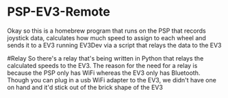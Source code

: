 # PSP-EV3-Remote
Okay so this is a homebrew program that runs on the PSP that records joystick data, calculates how much speed to assign to each wheel and sends it to a EV3 running EV3Dev via a script that relays the data to the EV3

#Relay
So there's a relay that's being written in Python that relays the calculated speeds to the EV3. 
The reason for the need for a relay is because the PSP only has WiFi whereas the EV3 only has Bluetooth. Though you can plug in a usb WiFi adapter to the EV3, we didn't have one on hand and it'd stick out of the brick shape of the EV3
